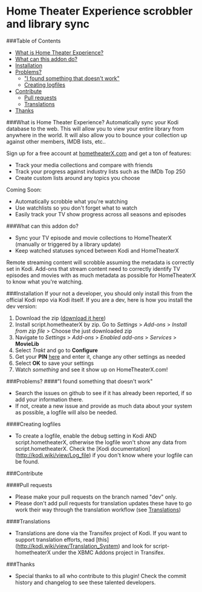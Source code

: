 Home Theater Experience scrobbler and library sync
==============================================

###Table of Contents
* [What is Home Theater Experience?](#what-is-home-theater-experience)
* [What can this addon do?](#what-can-this-addon-do)
* [Installation](#installation)
* [Problems?](#problems)
  * ["I found something that doesn't work"](#i-found-something-that-doesnt-work)
  * [Creating logfiles](#creating-logfiles)
* [Contribute](#contribute)
  * [Pull requests](#pull-requests)
  * [Translations](#translations)
* [Thanks](#thanks)

###What is Home Theater Experience?
Automatically sync your Kodi database to the web.  This will allow you to view your entire library from anywhere in the world.  It will also allow you to bounce your collection up against other members, IMDB lists, etc.. 

Sign up for a free account at [hometheaterX.com](http://hometheaterX.com) and get a ton of features:

* Track your media collections and compare with friends
* Track your progress against industry lists such as the IMDb Top 250
* Create custom lists around any topics you choose

Coming Soon:
* Automatically scrobble what you're watching
* Use watchlists so you don't forget what to watch
* Easily track your TV show progress across all seasons and episodes

###What can this addon do?
* Sync your TV episode and movie collections to HomeTheaterX (manually or triggered by a library update)
* Keep watched statuses synced between Kodi and HomeTheaterX

Remote streaming content will scrobble assuming the metadata is correctly set in Kodi. Add-ons that stream content need to correctly identify TV episodes and movies with as much metadata as possible for HomeTheaterX to know what you're watching.

###Installation
If your not a developer, you should only install this from the official Kodi repo via Kodi itself. If you are a dev, here is how you install the dev version:

1. Download the zip ([download it here](../../zipball/master))
2. Install script.hometheaterX by zip. Go to *Settings* > *Add-ons* > *Install from zip file* > Choose the just downloaded zip
3. Navigate to *Settings* > *Add-ons* > *Enabled add-ons* > *Services* > **MovieLib**
4. Select *Trakt* and go to **Configure**
5. Get your **PIN** [here](http://www.hometheaterx.com/apikey) and enter it, change any other settings as needed
6. Select **OK** to save your settings
7. Watch *something* and see it show up on HomeTheaterX.com!

###Problems?
####"I found something that doesn't work"
* Search the issues on github to see if it has already been reported, if so add your information there.
* If not, create a new issue and provide as much data about your system as possible, a logfile will also be needed.

####Creating logfiles
* To create a logfile, enable the debug setting in Kodi AND script.hometheaterX, otherwise the logfile won't show any data from script.hometheaterX. Check the [Kodi documentation] (http://kodi.wiki/view/Log_file) if you don't know where your logfile can be found.

###Contribute

####Pull requests
* Please make your pull requests on the branch named "dev" only. 
* Please don't add pull requests for translation updates these have to go work their way through the translation workflow (see [Translations](#translations))

####Translations
* Translations are done via the Transifex project of Kodi. If you want to support translation efforts, read [this] (http://kodi.wiki/view/Translation_System) and look for script-hometheaterX under the XBMC Addons project in Transifex.

###Thanks
* Special thanks to all who contribute to this plugin! Check the commit history and changelog to see these talented developers.

